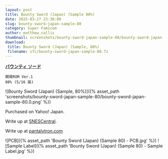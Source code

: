 ```yaml
---
layout: post
title: Bounty Sword (Japan) (Sample 80%)
date: 2015-03-27 23:36:00
slug: bounty-sword-japan-sample-80
category: Super Famicom
author: matthew_callis
thumbnail: screenshots/bounty-sword-japan-sample-80/bounty-sword-japan-sample-80.0.png
download:
 title: Bounty Sword (Japan) (Sample, 80%)
 filename: sfc/bounty-sword-japan-sample-80.7z
---
```


__[バウンティ ソード](https://superfamicom.org/info/bounty-sword)__

```
開発ROM Ver.1
80% (5/16 版)
```

![Bounty Sword (Japan) (Sample, 80%)]({% asset_path 'screenshots/bounty-sword-japan-sample-80/bounty-sword-japan-sample-80.0.png' %})

Purchased on Yahoo! Japan.

Write up at [SNESCentral](http://www.snescentral.com/review.php?id=0882&num=0&fancy=yes&article=proto).

Write up at [pantalytron.com](http://pantalytron.com/blog7.php/bounty-sword-80-beta)

![PCB]({% asset_path 'Bounty Sword (Japan) (Sample 80) - PCB.jpg' %})
![Sample Label]({% asset_path 'Bounty Sword (Japan) (Sample 80) - Sample Label.jpg' %})
